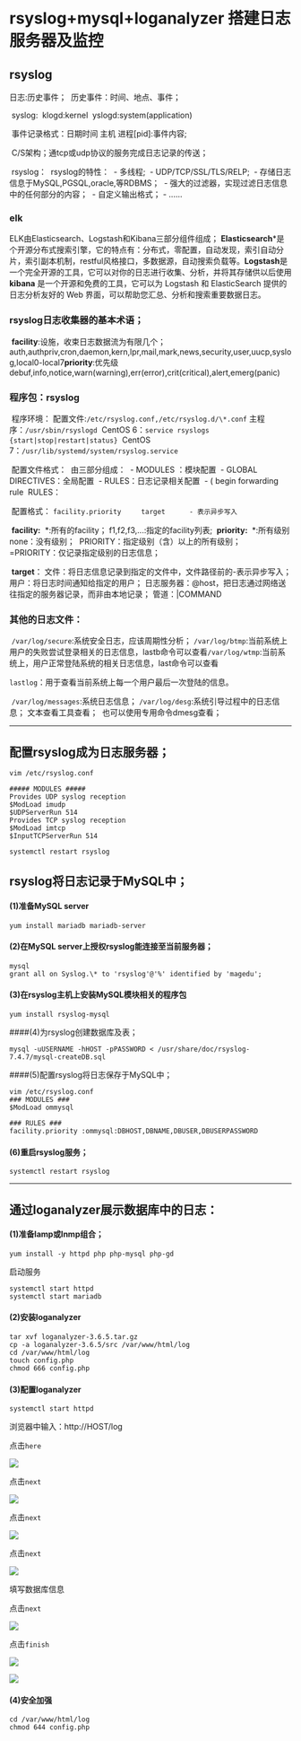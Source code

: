 # rsyslog+mysql+loganalyzer 搭建日志服务器及监控

## rsyslog

日志:历史事件；
​	历史事件：时间、地点、事件；

​	syslog:
​		klogd:kernel
​		yslogd:system(application)

​	事件记录格式：日期时间 主机 进程[pid]:事件内容;

​	C/S架构；通tcp或udp协议的服务完成日志记录的传送；

​	rsyslog：
​		rsyslog的特性：	
​			- 多线程;
​			- UDP/TCP/SSL/TLS/RELP;
​			- 存储日志信息于MySQL,PGSQL,oracle,等RDBMS；
​			- 强大的过滤器，实现过滤日志信息中的任何部分的内容；
​			- 自定义输出格式；
​			- ......

### elk

ELK由Elasticsearch、Logstash和Kibana三部分组件组成；
​	**Elasticsearch***是个开源分布式搜索引擎，它的特点有：分布式，零配置，自动发现，索引自动分片，索引副本机制，restful风格接口，多数据源，自动搜索负载等。
​	**Logstash**是一个完全开源的工具，它可以对你的日志进行收集、分析，并将其存储供以后使用
​	**kibana** 是一个开源和免费的工具，它可以为 Logstash 和 ElasticSearch 提供的日志分析友好的 Web 界面，可以帮助您汇总、分析和搜索重要数据日志。

### rsyslog日志收集器的基本术语；

​	**facility**:设施，收束日志数据流为有限几个；
​		auth,authpriv,cron,daemon,kern,lpr,mail,mark,news,security,user,uucp,syslog,local0-local7
​	**priority**:优先级
​		debuf,info,notice,warn(warning),err(error),crit(critical),alert,emerg(panic)

### 程序包：rsyslog

​	程序环境：
​		配置文件:``/etc/rsyslog.conf,/etc/rsyslog.d/\*.conf``
​		主程序：``/usr/sbin/rsyslogd``
​		CentOS 6：``service rsyslogs {start|stop|restart|status}``
​		CentOS 7：``/usr/lib/systemd/system/rsyslog.service``

​	配置文件格式：
​		由三部分组成：
​			- MODULES ：模块配置
​			- GLOBAL DIRECTIVES：全局配置
​			- RULES：日志记录相关配置
​			- ( begin forwarding rule 
​	RULES：

​		配置格式：
​			``facility.priority 	target      - 表示异步写入``

​		**facility:**
​			*:所有的facility；
​			f1,f2,f3,...:指定的facility列表;
​		**priority:**
​			*:所有级别
​			none：没有级别；
​			PRIORITY：指定级别（含）以上的所有级别；
​			=PRIORITY：仅记录指定级别的日志信息；

​		**target**：
​			文件：将日志信息记录到指定的文件中，文件路径前的-表示异步写入；
​			用户：将日志时间通知给指定的用户；
​			日志服务器：@host，把日志通过网络送往指定的服务器记录，而非由本地记录；
​			管道：|COMMAND

### 其他的日志文件：

​	``/var/log/secure``:系统安全日志，应该周期性分析；
​	``/var/log/btmp``:当前系统上用户的失败尝试登录相关的日志信息，lastb命令可以查看
​	``/var/log/wtmp``:当前系统上，用户正常登陆系统的相关日志信息，last命令可以查看

​	``lastlog``：用于查看当前系统上每一个用户最后一次登陆的信息。

​	``/var/log/messages``:系统日志信息；
​	``/var/log/desg``:系统引导过程中的日志信息；
​		文本查看工具查看；
​		也可以使用专用命令dmesg查看；

-----

## 配置rsyslog成为日志服务器；

```shell
vim /etc/rsyslog.conf

##### MODULES #####
Provides UDP syslog reception
$ModLoad imudp
$UDPServerRun 514
Provides TCP syslog reception
$ModLoad imtcp
$InputTCPServerRun 514

systemctl restart rsyslog
```


## rsyslog将日志记录于MySQL中；

#### (1)准备MySQL server
```shell
yum install mariadb mariadb-server
```


#### (2)在MySQL server上授权rsyslog能连接至当前服务器；
```shell
mysql
grant all on Syslog.\* to 'rsyslog'@'%' identified by 'magedu';
```
#### (3)在rsyslog主机上安装MySQL模块相关的程序包

```shell
yum install rsyslog-mysql
```
####(4)为rsyslog创建数据库及表；
```shell
mysql -uUSERNAME -hHOST -pPASSWORD < /usr/share/doc/rsyslog-7.4.7/mysql-createDB.sql
```
####(5)配置rsyslog将日志保存于MySQL中；
```shell
vim /etc/rsyslog.conf
### MODULES ###
$ModLoad ommysql

### RULES ###
facility.priority :ommysql:DBHOST,DBNAME,DBUSER,DBUSERPASSWORD
```
#### (6)重启rsyslog服务；
```shell
systemctl restart rsyslog
```
---

## 通过loganalyzer展示数据库中的日志：

#### (1)准备lamp或lnmp组合；

```shell
yum install -y httpd php php-mysql php-gd
```
启动服务
```shell
systemctl start httpd
systemctl start mariadb
```
#### (2)安装loganalyzer

```shell
tar xvf loganalyzer-3.6.5.tar.gz
cp -a loganalyzer-3.6.5/src /var/www/html/log
cd /var/www/html/log
touch config.php
chmod 666 config.php
```
#### (3)配置loganalyzer

```shell
systemctl start httpd
```
浏览器中输入：http://HOST/log

点击``here``

![](C:\Users\Jack\OneDrive\文档\loganalyzer\1.PNG)

点击`next`

![](C:\Users\Jack\OneDrive\文档\loganalyzer\2.PNG)

点击`next`

![](C:\Users\Jack\OneDrive\文档\loganalyzer\3.PNG)

点击`next`

![](C:\Users\Jack\OneDrive\文档\loganalyzer\4.PNG)

填写数据库信息

点击`next`

![](C:\Users\Jack\OneDrive\文档\loganalyzer\5.PNG)

点击`finish`

![](C:\Users\Jack\OneDrive\文档\loganalyzer\6.PNG)



![](C:\Users\Jack\OneDrive\文档\loganalyzer\7.PNG)



#### (4)安全加强

```shell
cd /var/www/html/log
chmod 644 config.php
```